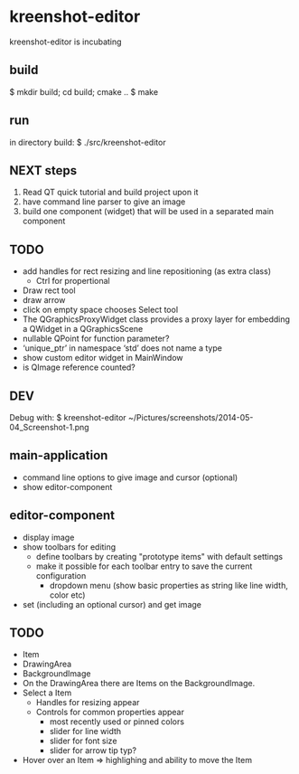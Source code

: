 kreenshot-editor
================

kreenshot-editor is incubating

build
-----
$ mkdir build; cd build; cmake ..
$ make

run
---
in directory build:
$ ./src/kreenshot-editor

NEXT steps
----------
1. Read QT quick tutorial and build project upon it
2. have command line parser to give an image
3. build one component (widget) that will be used in a separated main component

TODO
----
- add handles for rect resizing and line repositioning (as extra class)
    - Ctrl for propertional
- Draw rect tool
- draw arrow
- click on empty space chooses Select tool
- The QGraphicsProxyWidget class provides a proxy layer for embedding a QWidget in a QGraphicsScene
- nullable QPoint for function parameter?
- ‘unique_ptr’ in namespace ‘std’ does not name a type
- show custom editor widget in MainWindow
- is QImage reference counted?

DEV
---
Debug with: $ kreenshot-editor ~/Pictures/screenshots/2014-05-04_Screenshot-1.png

main-application
----------------
- command line options to give image and cursor (optional)
- show editor-component

editor-component
----------------
- display image
- show toolbars for editing
    - define toolbars by creating "prototype items" with default settings
    - make it possible for each toolbar entry to save the current configuration
        - dropdown menu (show basic properties as string like line width, color etc)
- set (including an optional cursor) and get image

TODO
----
- Item
- DrawingArea
- BackgroundImage
- On the DrawingArea there are Items on the BackgroundImage.
- Select a Item
  - Handles for resizing appear
  - Controls for common properties appear
     - most recently used or pinned colors
     - slider for line width
     - slider for font size
     - slider for arrow tip typ?
- Hover over an Item => highlighing and ability to move the Item
